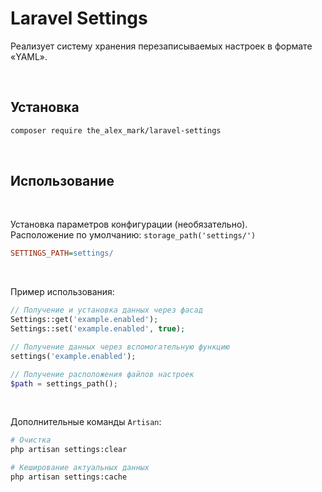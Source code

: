 # Laravel Settings

Реализует систему хранения перезаписываемых настроек в формате «YAML».

<br>

## Установка

```bash
composer require the_alex_mark/laravel-settings
```

<br>

## Использование

<br>

Установка параметров конфигурации (необязательно).  
Расположение по умолчанию: `storage_path('settings/')`
```ini
SETTINGS_PATH=settings/
```

<br>

Пример использования:
```php
// Получение и установка данных через фасад
Settings::get('example.enabled');
Settings::set('example.enabled', true);

// Получение данных через вспомогательную функцию
settings('example.enabled');

// Получение расположения файлов настроек
$path = settings_path();
```

<br>

Дополнительные команды `Artisan`:
```bash
# Очистка
php artisan settings:clear

# Кеширование актуальных данных
php artisan settings:cache
```
